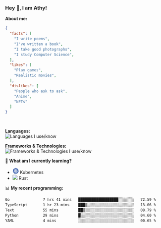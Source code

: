 ### Hey 👋, I am Athy!<br>

**About me:**


```json
{
  "facts": [
    "I write poems",
    "I've written a book",
    "I take good photographs",
    "I study Computer Science",
  ],
  "likes": [
    "Play games",
    "Realistic movies",
  ],
  "dislikes": [
    "People who ask to ask",
    "Anime",
    "NFTs"
  ]
}
```
<br>


**Languages:**<br>
![Languages I use/know](https://skillicons.dev/icons?i=py,js,html,go,lua,java)

**Frameworks & Technologies:**<br />
![Frameworks & Technologies I use/know](https://skillicons.dev/icons?i=nodejs,nextjs,ts,react,express,docker,kubernetes,mysql,postgresql,mongodb,git,github,tailwind,prisma)

📙 **What am I currently learning?**

- <img height="20" src="https://github.com/devicons/devicon/blob/master/icons/kubernetes/kubernetes-plain.svg" />  Kubernetes
- <img height="20" src="https://cdn.jsdelivr.net/gh/devicons/devicon/icons/rust/rust-plain.svg" /> Rust

📊 **My recent programming:**

<!--START_SECTION:waka-->

```txt
Go               7 hrs 41 mins   ██████████████████░░░░░░░   72.59 %
TypeScript       1 hr 23 mins    ███▒░░░░░░░░░░░░░░░░░░░░░   13.06 %
Text             55 mins         ██▒░░░░░░░░░░░░░░░░░░░░░░   08.79 %
Python           29 mins         █░░░░░░░░░░░░░░░░░░░░░░░░   04.60 %
YAML             4 mins          ░░░░░░░░░░░░░░░░░░░░░░░░░   00.65 %
```

<!--END_SECTION:waka-->
